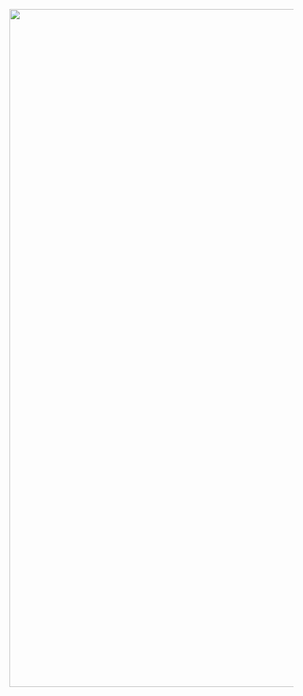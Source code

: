<p align="center">
  <img src="https://github.com/kyang4881/blob/main/Text-Summarization-LLM/media/gui.png" width="1200" />
</p>

